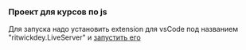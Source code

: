 ### Проект для курсов по js

Для запуска надо установить extension для vsCode под названием "ritwickdey.LiveServer" и [запустить его](https://www.youtube.com/watch?v=A_2vKmepD9k)